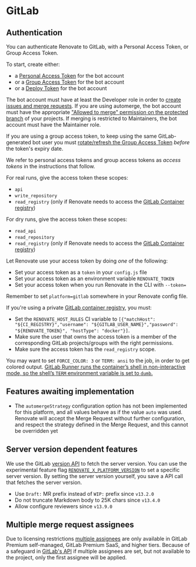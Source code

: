 # GitLab

## Authentication

You can authenticate Renovate to GitLab, with a Personal Access Token, or Group Access Token.

To start, create either:

- a [Personal Access Token](https://docs.gitlab.com/ee/user/profile/personal_access_tokens.html) for the bot account
- or a [Group Access Token](https://docs.gitlab.com/ee/user/group/settings/group_access_tokens.html#bot-users-for-groups) for the bot account
- or a [Deploy Token](https://docs.gitlab.com/ee/user/project/deploy_tokens/index.html) for the bot account

The bot account must have at least the Developer role in order to [create issues and merge requests](https://docs.gitlab.com/ee/user/permissions.html#project-members-permissions).
If you are using automerge, the bot account must have the appropriate ["Allowed to merge" permission on the protected branch](https://docs.gitlab.com/ee/user/project/protected_branches.html#require-everyone-to-submit-merge-requests-for-a-protected-branch) of your projects.
If merging is restricted to Maintainers, the bot account must have the Maintainer role.

If you are using a group access token, to keep using the same GitLab-generated bot user you must [rotate/refresh the Group Access Token](https://docs.gitlab.com/ee/api/group_access_tokens.html#rotate-a-group-access-token) _before_ the token's expiry date.

We refer to personal access tokens and group access tokens as _access tokens_ in the instructions that follow.

For real runs, give the access token these scopes:

- `api`
- `write_repository`
- `read_registry` (only if Renovate needs to access the [GitLab Container registry](https://docs.gitlab.com/ee/user/packages/container_registry/))

For dry runs, give the access token these scopes:

- `read_api`
- `read_repository`
- `read_registry` (only if Renovate needs to access the [GitLab Container registry](https://docs.gitlab.com/ee/user/packages/container_registry/))

Let Renovate use your access token by doing _one_ of the following:

- Set your access token as a `token` in your `config.js` file
- Set your access token as an environment variable `RENOVATE_TOKEN`
- Set your access token when you run Renovate in the CLI with `--token=`

Remember to set `platform=gitlab` somewhere in your Renovate config file.

If you're using a private [GitLab container registry](https://docs.gitlab.com/ee/user/packages/container_registry/), you must:

- Set the `RENOVATE_HOST_RULES` CI variable to `[{"matchHost": "${CI_REGISTRY}","username": "${GITLAB_USER_NAME}","password": "${RENOVATE_TOKEN}", "hostType": "docker"}]`.
- Make sure the user that owns the access token is a member of the corresponding GitLab projects/groups with the right permissions.
- Make sure the access token has the `read_registry` scope.

You may want to set `FORCE_COLOR: 3` or `TERM: ansi` to the job, in order to get colored output.
[GitLab Runner runs the container’s shell in non-interactive mode, so the shell’s `TERM` environment variable is set to `dumb`.](https://docs.gitlab.com/ee/ci/yaml/script.html#job-log-output-is-not-formatted-as-expected-or-contains-unexpected-characters)

## Features awaiting implementation

- The `automergeStrategy` configuration option has not been implemented for this platform, and all values behave as if the value `auto` was used. Renovate will accept the Merge Request without further configuration, and respect the strategy defined in the Merge Request, and this cannot be overridden yet

## Server version dependent features

We use the GitLab [version API](https://docs.gitlab.com/ee/api/version.html) to fetch the server version.
You can use the experimental feature flag [`RENOVATE_X_PLATFORM_VERSION`](../../../self-hosted-experimental.md#renovate_x_platform_version) to set a specific server version.
By setting the server version yourself, you save a API call that fetches the server version.

- Use `Draft:` MR prefix instead of `WIP:` prefix since `v13.2.0`
- Do not truncate Markdown body to 25K chars since `v13.4.0`
- Allow configure reviewers since `v13.9.0`

## Multiple merge request assignees

Due to licensing restrictions [multiple assignees](https://docs.gitlab.com/ee/user/project/issues/multiple_assignees_for_issues.html) are only available in GitLab Premium self-managed, GitLab Premium SaaS, and higher tiers.
Because of a safeguard in [GitLab's API](https://github.com/renovatebot/renovate/pull/14212#issuecomment-1040189712) if multiple assignees are set, but not available to the project, only the first assignee will be applied.
